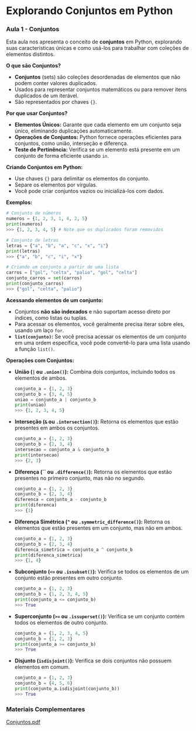# Explorando Conjuntos em Python

### Aula 1 - Conjuntos

Esta aula nos apresenta o conceito de **conjuntos** em Python, explorando suas características únicas e como usá-los para trabalhar com coleções de elementos distintos.

**O que são Conjuntos?**

- **Conjuntos** (sets) são coleções desordenadas de elementos que não podem conter valores duplicados.
- Usados para representar conjuntos matemáticos ou para remover itens duplicados de um iterável.
- São representados por chaves `{}`.

**Por que usar Conjuntos?**

- **Elementos Únicos:** Garante que cada elemento em um conjunto seja único, eliminando duplicações automaticamente.
- **Operações de Conjuntos:** Python fornece operações eficientes para conjuntos, como união, interseção e diferença.
- **Teste de Pertinência:** Verifica se um elemento está presente em um conjunto de forma eficiente usando `in`.

**Criando Conjuntos em Python:**

- Use chaves `{}` para delimitar os elementos do conjunto.
- Separe os elementos por vírgulas.
- Você pode criar conjuntos vazios ou inicializá-los com dados.

**Exemplos:**

```python
# Conjunto de números
numeros = {1, 2, 3, 1, 4, 2, 5}
print(numeros)
>>> {1, 2, 3, 4, 5} # Note que os duplicados foram removidos

# Conjunto de letras
letras = {"a", "b", "a", "c", "x", "i"}
print(letras)
>>> {"a", "b", "c", "i", "x"}

# Criando um conjunto a partir de uma lista
carros = ["gol", "celta", "palio", "gol", "celta"]
conjunto_carros = set(carros)
print(conjunto_carros)
>>> {"gol", "celta", "palio"}

```

**Acessando elementos de um conjunto:**

- Conjuntos **não são indexados** e não suportam acesso direto por índices, como listas ou tuplas.
- Para acessar os elementos, você geralmente precisa iterar sobre eles, usando um laço `for`.
- **`list(conjunto)`:** Se você precisa acessar os elementos de um conjunto em uma ordem específica, você pode convertê-lo para uma lista usando a função `list()`.

**Operações com Conjuntos:**

- **União (`|` ou `.union()`):** Combina dois conjuntos, incluindo todos os elementos de ambos.
    
    ```python
    conjunto_a = {1, 2, 3}
    conjunto_b = {3, 4, 5}
    uniao = conjunto_a | conjunto_b
    print(uniao)
    >>> {1, 2, 3, 4, 5}
    
    ```
    
- **Interseção (`&` ou `.intersection()`):** Retorna os elementos que estão presentes em ambos os conjuntos.
    
    ```python
    conjunto_a = {1, 2, 3}
    conjunto_b = {2, 3, 4}
    intersecao = conjunto_a & conjunto_b
    print(intersecao)
    >>> {2, 3}
    
    ```
    
- **Diferença (`` ou `.difference()`):** Retorna os elementos que estão presentes no primeiro conjunto, mas não no segundo.
    
    ```python
    conjunto_a = {1, 2, 3}
    conjunto_b = {2, 3, 4}
    diferenca = conjunto_a - conjunto_b
    print(diferenca)
    >>> {1}
    
    ```
    
- **Diferença Simétrica (`^` ou `.symmetric_difference()`):** Retorna os elementos que estão presentes em um conjunto, mas não em ambos.
    
    ```python
    conjunto_a = {1, 2, 3}
    conjunto_b = {2, 3, 4}
    diferenca_simetrica = conjunto_a ^ conjunto_b
    print(diferenca_simetrica)
    >>> {1, 4}
    
    ```
    
- **Subconjunto (`<=` ou `.issubset()`):** Verifica se todos os elementos de um conjunto estão presentes em outro conjunto.
    
    ```python
    conjunto_a = {1, 2, 3}
    conjunto_b = {1, 2, 3, 4, 5}
    print(conjunto_a <= conjunto_b)
    >>> True
    
    ```
    
- **Superconjunto (`>=` ou `.issuperset()`):** Verifica se um conjunto contém todos os elementos de outro conjunto.
    
    ```python
    conjunto_a = {1, 2, 3, 4, 5}
    conjunto_b = {1, 2, 3}
    print(conjunto_a >= conjunto_b)
    >>> True
    
    ```
    
- **Disjunto (`isdisjoint()`):** Verifica se dois conjuntos não possuem elementos em comum.
    
    ```python
    conjunto_a = {1, 2, 3}
    conjunto_b = {4, 5, 6}
    print(conjunto_a.isdisjoint(conjunto_b))
    >>> True
    
    ```
    

### Materiais Complementares

[Conjuntos.pdf](https://github.com/BeatrizVencio/bootcamp_dio_engenharia_dados_py/blob/main/2-%20Trabalhando%20com%20Coleções%20em%20Python/3-%20Explorando%20Conjuntos%20em%20Python/Materiais%20Complementares/Conjuntos.pdf)
